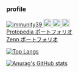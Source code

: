 ### profile
<p align="left">
  <a href="https://github.com/immunity39/immunity39/">
    <img src="https://komarev.com/ghpvc/?username=immunity39" alt="immunity39" />
  </a>
  <a href="http://twitter.com/ei19393939">
    <img height="20" src="https://img.shields.io/twitter/follow/immunity39?label=Twitter&logo=twitter&style=flat" />
  </a>
  <a href="https://github.com/immunity39">
    <img height="20" src="https://img.shields.io/github/followers/immunity39?label=follow&logo=github&style=flat" />
  </a>
  <a href="http://qiita.com/ei19393939">
    <img height="20" src="https://qiita-badge.apiapi.app/s/immunity39/posts.svg" />
  </a><br>
  <a href="https://protopedia.net/prototyper/tan1939">Protopedia ポートフォリオ</a><br>
  <a href="https://zenn.dev/tan1">Zenn ポートフォリオ</a><br>
</p>


[![Top Langs](https://github-readme-stats.vercel.app/api/top-langs/?username=immunity39&layout=compact&theme=onedark)](https://github.com/anuraghazra/github-readme-stats)

[![Anurag's GitHub stats](https://github-readme-stats.vercel.app/api?username=immunity39)](https://github.com/anuraghazra/github-readme-stats)

